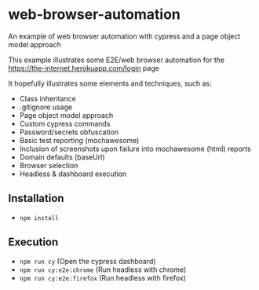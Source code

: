 # web-browser-automation

An example of web browser automation with cypress and a page object model approach

This example illustrates some E2E/web browser automation for the https://the-internet.herokuapp.com/login page

It hopefully illustrates some elements and techniques, such as:

- Class inheritance
- .gitignore usage
- Page object model approach
- Custom cypress commands
- Password/secrets obfuscation
- Basic test reporting (mochawesome)
- Inclusion of screenshots upon failure into mochawesome (html) reports
- Domain defaults (baseUrl)
- Browser selection
- Headless & dashboard execution

## Installation

- `npm install`

## Execution

- `npm run cy` (Open the cypress dashboard)
- `npm run cy:e2e:chrome` (Run headless with chrome)
- `npm run cy:e2e:firefox` (Run headless with firefox)